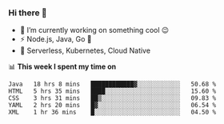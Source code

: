 ### Hi there 👋

<!--
**nodejh/nodejh** is a ✨ _special_ ✨ repository because its `README.md` (this file) appears on your GitHub profile.

Here are some ideas to get you started:

- 🔭 I’m currently working on ...
- 🌱 I’m currently learning ...
- 👯 I’m looking to collaborate on ...
- 🤔 I’m looking for help with ...
- 💬 Ask me about ...
- 📫 How to reach me: ...
- 😄 Pronouns: ...
- ⚡ Fun fact: ...
-->

- 🔭 I’m currently working on something cool :wink:
- ⚡ Node.js, Java, Go :thought_balloon:
- 🤖 Serverless, Kubernetes, Cloud Native

📊 **This week I spent my time on**

<!--START_SECTION:waka-->
```text
Java   18 hrs 8 mins   ████████████▓░░░░░░░░░░░░   50.68 % 
HTML   5 hrs 35 mins   ████░░░░░░░░░░░░░░░░░░░░░   15.60 % 
CSS    3 hrs 31 mins   ██▒░░░░░░░░░░░░░░░░░░░░░░   09.83 % 
YAML   2 hrs 20 mins   █▓░░░░░░░░░░░░░░░░░░░░░░░   06.54 % 
XML    1 hr 36 mins    █░░░░░░░░░░░░░░░░░░░░░░░░   04.50 % 
```
<!--END_SECTION:waka-->


<!--
:traffic_light: **Visitors**

![visitors](https://visitor-badge.glitch.me/badge?page_id=nodejh.nodejh)
-->
